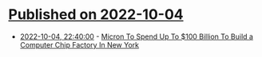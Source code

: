 # [Published on 2022-10-04](index.md)

* [2022-10-04, 22:40:00](https://slashdot.org/story/22/10/04/215238/micron-to-spend-up-to-100-billion-to-build-a-computer-chip-factory-in-new-york?utm_source=rss1.0mainlinkanon&utm_medium=feed) - [Micron To Spend Up To $100 Billion To Build a Computer Chip Factory In New York](https://slashdot.org/story/22/10/04/215238/micron-to-spend-up-to-100-billion-to-build-a-computer-chip-factory-in-new-york?utm_source=rss1.0mainlinkanon&utm_medium=feed)
